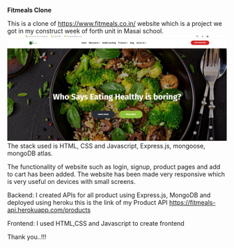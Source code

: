 **Fitmeals Clone**


This is a clone of https://www.fitmeals.co.in/ website which is a project we got in my construct week of forth unit in Masai school.
![This is an image](img.jpeg)
The stack used is HTML, CSS and Javascript, Express.js, mongoose, mongoDB atlas.

The functionality of website such as login, signup, product pages and add to cart has been added.
The website has been made very responsive which is very useful on devices with small screens.

Backend: I created APIs for all product using Express.js, MongoDB and deployed using heroku this is the link of my Product API https://fitmeals-api.herokuapp.com/products 

Frontend: I used HTML,CSS and Javascript to create frontend

Thank you..!!!





